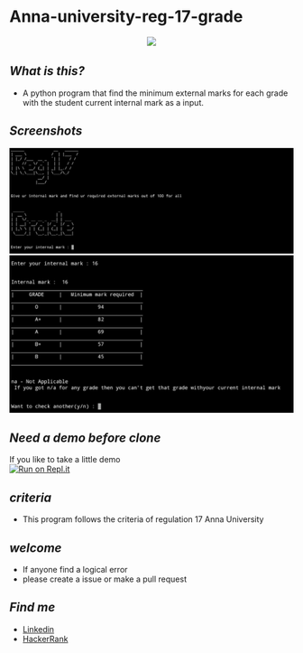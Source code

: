 # Anna-university-reg-17-grade

<p align="center">
  <img src="https://img.shields.io/badge/license-MIT-blue.svg">
</p>

## ***What is this?***
* A python program that find the minimum external marks for 
each grade with the student current internal mark as a 
input.

## ***Screenshots***
![](https://github.com/gowtham758550/Anna-university-reg-17-grade/blob/master/Screenshot/Screenshot_20200620-222132~2.png)
![](https://github.com/gowtham758550/Anna-university-reg-17-grade/blob/master/Screenshot/Screenshot_20200620-222201~2.png)

## ***Need a demo before clone***
If you like to take a little demo<br>
[![Run on Repl.it](https://repl.it/badge/github/gowtham758550/Anna-university-reg-17-grade)](https://repl.it/github/gowtham758550/Anna-university-reg-17-grade)

## ***criteria***
* This program follows the criteria of regulation 17 Anna University

## ***welcome***
* If anyone find a logical error 
* please create a issue or make a pull request

## ***Find me***  
* [Linkedin](https://www.linkedin.com/in/gowtham-s-516433182) 
* [HackerRank](https://www.hackerrank.com/gowtham758550)


